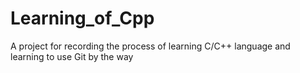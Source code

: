 # Learning_of_Cpp
A project for recording the process of learning C/C++ language and learning to use Git by the way
